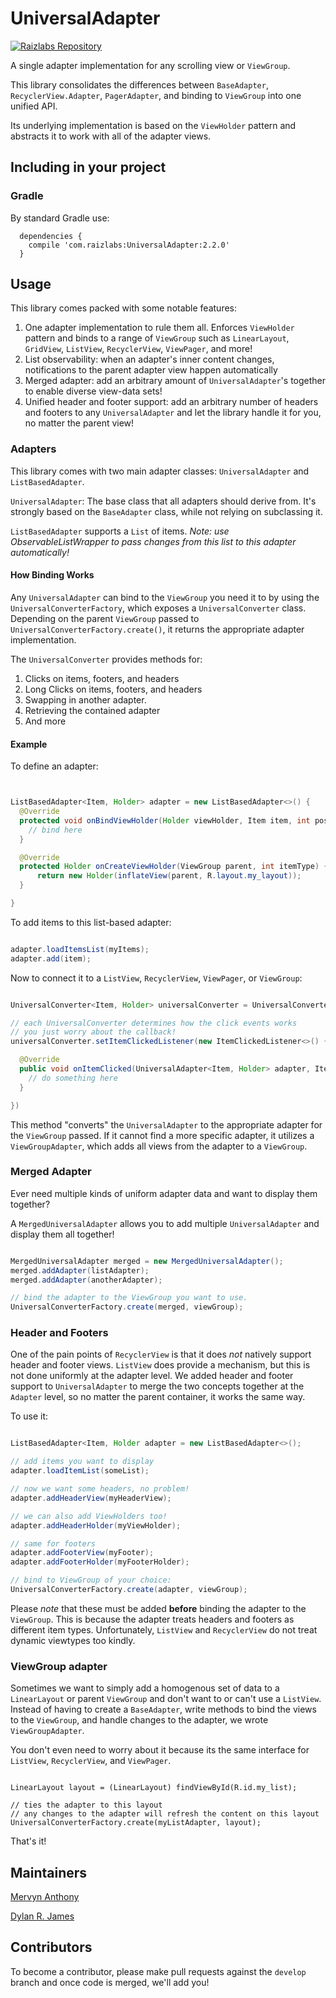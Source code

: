 # UniversalAdapter

[![Raizlabs Repository](http://img.shields.io/badge/Raizlabs%20Repository-2.2.0-blue.svg?style=flat)](https://github.com/Raizlabs/maven-releases)

A single adapter implementation for any scrolling view or `ViewGroup`.

This library consolidates the differences between `BaseAdapter`, `RecyclerView.Adapter`, `PagerAdapter`, and binding to `ViewGroup` into one unified API.

Its underlying implementation is based on the `ViewHolder` pattern and abstracts it to work with all of the adapter views.

## Including in your project

### Gradle

By standard Gradle use:

```
  dependencies {
    compile 'com.raizlabs:UniversalAdapter:2.2.0'
  }
```


## Usage

This library comes packed with some notable features:
  1. One adapter implementation to rule them all. Enforces `ViewHolder` pattern and binds to a
  range of `ViewGroup` such as `LinearLayout`, `GridView`, `ListView`, `RecyclerView`,
  `ViewPager`, and more!
  2. List observability: when an adapter's inner content changes, notifications to the parent adapter view happen automatically
  3. Merged adapter: add an arbitrary amount of `UniversalAdapter`'s together to enable diverse view-data sets!
  4. Unified header and footer support: add an arbitrary number of headers and footers to any `UniversalAdapter` and let the library handle it for you, no matter the parent view!


### Adapters

This library comes with two main adapter classes: `UniversalAdapter` and `ListBasedAdapter`.

`UniversalAdapter`: The base class that all adapters should derive from. It's strongly
based on the `BaseAdapter` class, while not relying on subclassing it.

`ListBasedAdapter` supports a `List` of items. _Note: use ObservableListWrapper to pass changes from this list to this adapter automatically!_

#### How Binding Works

Any `UniversalAdapter` can bind to the `ViewGroup` you need it to by using the `UniversalConverterFactory`, which exposes a `UniversalConverter` class. Depending on the parent `ViewGroup` passed to `UniversalConverterFactory.create()`, it returns the appropriate adapter implementation.

The `UniversalConverter` provides methods for:
  1. Clicks on items, footers, and headers
  2. Long Clicks on items, footers, and headers
  3. Swapping in another adapter.
  4. Retrieving the contained adapter
  5. And more

#### Example

To define an adapter:

```java


ListBasedAdapter<Item, Holder> adapter = new ListBasedAdapter<>() {
  @Override
  protected void onBindViewHolder(Holder viewHolder, Item item, int position) {
    // bind here
  }

  @Override
  protected Holder onCreateViewHolder(ViewGroup parent, int itemType) {
      return new Holder(inflateView(parent, R.layout.my_layout));
  }

}


```

To add items to this list-based adapter:


```java

adapter.loadItemsList(myItems);
adapter.add(item);


```

Now to connect it to a `ListView`, `RecyclerView`, `ViewPager`, or `ViewGroup`:

```java

UniversalConverter<Item, Holder> universalConverter = UniversalConverterFactory.create(adapter, someViewGroup);

// each UniversalConverter determines how the click events works
// you just worry about the callback!
universalConverter.setItemClickedListener(new ItemClickedListener<>() {

  @Override
  public void onItemClicked(UniversalAdapter<Item, Holder> adapter, Item item, Holder holder, int position) {
    // do something here
  }

})

```

This method "converts" the `UniversalAdapter` to the appropriate adapter for the `ViewGroup` passed. If it cannot find a more specific adapter, it utilizes a `ViewGroupAdapter`, which adds all views from the adapter to a `ViewGroup`.

### Merged Adapter

Ever need multiple kinds of uniform adapter data and want to display them together?

A `MergedUniversalAdapter` allows you to add multiple `UniversalAdapter` and display them all together!

```java

MergedUniversalAdapter merged = new MergedUniversalAdapter();
merged.addAdapter(listAdapter);
merged.addAdapter(anotherAdapter);

// bind the adapter to the ViewGroup you want to use.
UniversalConverterFactory.create(merged, viewGroup);

```

### Header and Footers

One of the pain points of `RecyclerView` is that it does _not_ natively support header and footer views. `ListView` does provide a mechanism, but this is not done uniformly at the adapter level. We added header and footer support to `UniversalAdapter` to merge the two concepts together at the `Adapter` level, so no matter the parent container, it works the same way.

To use it:

```java

ListBasedAdapter<Item, Holder adapter = new ListBasedAdapter<>();

// add items you want to display
adapter.loadItemList(someList);

// now we want some headers, no problem!
adapter.addHeaderView(myHeaderView);

// we can also add ViewHolders too!
adapter.addHeaderHolder(myViewHolder);

// same for footers
adapter.addFooterView(myFooter);
adapter.addFooterHolder(myFooterHolder);

// bind to ViewGroup of your choice:
UniversalConverterFactory.create(adapter, viewGroup);

```

Please _note_ that these must be added __before__ binding the adapter to the `ViewGroup`. This is because the adapter treats headers and footers as different item types. Unfortunately, `ListView` and `RecyclerView` do not treat dynamic viewtypes too kindly. 

### ViewGroup adapter

Sometimes we want to simply add a homogenous set of data to a `LinearLayout` or parent `ViewGroup` and don't want to or can't use a `ListView`. Instead of having to create a `BaseAdapter`, write methods to bind the views to the `ViewGroup`, and handle changes to the adapter, we wrote `ViewGroupAdapter`.

You don't even need to worry about it because its the same interface for `ListView`, `RecyclerView`, and `ViewPager`.

```javaadd

LinearLayout layout = (LinearLayout) findViewById(R.id.my_list);

// ties the adapter to this layout
// any changes to the adapter will refresh the content on this layout
UniversalConverterFactory.create(myListAdapter, layout);

```

That's it!

## Maintainers

[Mervyn Anthony](https://github.com/Mervyn-Raizlabs)

[Dylan R. James](https://github.com/dylanrjames)

## Contributors

To become a contributor, please make pull requests against the `develop` branch and once code is merged, we'll add you!
